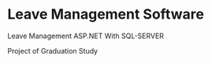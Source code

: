 # Leave Management Software 
Leave Management ASP.NET With SQL-SERVER

Project of Graduation Study 
